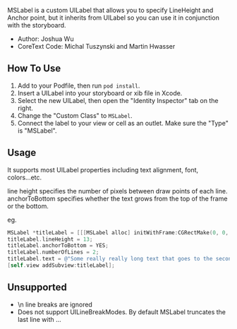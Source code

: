 MSLabel is a custom UILabel that allows you to specify LineHeight and Anchor
point, but it inherits from UILabel so you can use it in conjunction with the
storyboard.

 - Author: Joshua Wu
 - CoreText Code: Michal Tuszynski and Martin Hwasser

How To Use
----------
1. Add to your Podfile, then run `pod install`.
1. Insert a UILabel into your storyboard or xib file in Xcode.
2. Select the new UILabel, then open the "Identity Inspector" tab on the right.
3. Change the "Custom Class" to `MSLabel`.
4. Connect the label to your view or cell as an outlet. Make sure the "Type" is
"MSLabel".

Usage
-----
It supports most UILabel properties including text alignment, font, colors...etc.

line height specifies the number of pixels between draw points of each line.
anchorToBottom specifies whether the text grows from the top of the frame or the bottom.

eg.
```objective-c
MSLabel *titleLabel = [[[MSLabel alloc] initWithFrame:CGRectMake(0, 0, 100, 50)] autorelease];
titleLabel.lineHeight = 13;
titleLabel.anchorToBottom = YES;
titleLabel.numberOfLines = 2;
titleLabel.text = @"Some really really long text that goes to the second line";
[self.view addSubview:titleLabel];
```

Unsupported
-----------
- \n line breaks are ignored
- Does not support UILineBreakModes. By default MSLabel truncates the last line with ...
